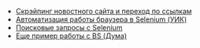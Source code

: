 * [Скрэйпинг новостного сайта и переход по ссылкам](https://github.com/rogovich/2020_DPO_PythonProg/blob/master/8_BS_Selenium/8_1_BS_News.ipynb)
* [Автоматизация работы браузера в Selenium (УИК)](https://github.com/rogovich/2020_DPO_PythonProg/blob/master/8_BS_Selenium/8_2_Selenium_Uik.ipynb)
* [Поисковые запросы с Selenium](https://github.com/rogovich/2020_DPO_PythonProg/blob/master/8_BS_Selenium/8_3_Selenium_Search.ipynb)
* [Еще пример работы с BS (Дума)](https://github.com/rogovich/2020_DPO_PythonProg/blob/master/8_BS_Selenium/8_Bonus_Scraping_Duma.ipynb)
